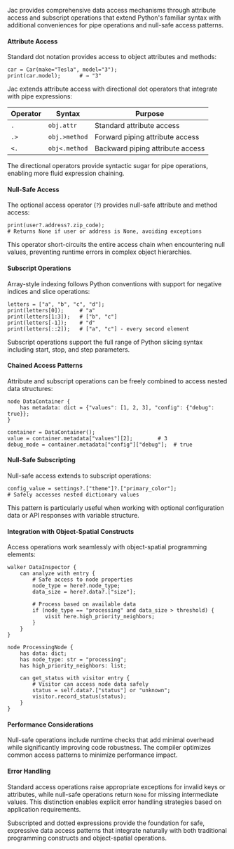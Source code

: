 Jac provides comprehensive data access mechanisms through attribute access and subscript operations that extend Python's familiar syntax with additional conveniences for pipe operations and null-safe access patterns.

#### Attribute Access

Standard dot notation provides access to object attributes and methods:

```jac
car = Car(make="Tesla", model="3");
print(car.model);      # → "3"
```

Jac extends attribute access with directional dot operators that integrate with pipe expressions:

| Operator | Syntax | Purpose |
|----------|--------|---------|
| `.` | `obj.attr` | Standard attribute access |
| `.>` | `obj.>method` | Forward piping attribute access |
| `<.` | `obj<.method` | Backward piping attribute access |

The directional operators provide syntactic sugar for pipe operations, enabling more fluid expression chaining.

#### Null-Safe Access

The optional access operator (`?`) provides null-safe attribute and method access:

```jac
print(user?.address?.zip_code);
# Returns None if user or address is None, avoiding exceptions
```

This operator short-circuits the entire access chain when encountering null values, preventing runtime errors in complex object hierarchies.

#### Subscript Operations

Array-style indexing follows Python conventions with support for negative indices and slice operations:

```jac
letters = ["a", "b", "c", "d"];
print(letters[0]);     # "a"
print(letters[1:3]);   # ["b", "c"]
print(letters[-1]);    # "d"
print(letters[::2]);   # ["a", "c"] - every second element
```

Subscript operations support the full range of Python slicing syntax including start, stop, and step parameters.

#### Chained Access Patterns

Attribute and subscript operations can be freely combined to access nested data structures:

```jac
node DataContainer {
    has metadata: dict = {"values": [1, 2, 3], "config": {"debug": true}};
}

container = DataContainer();
value = container.metadata["values"][2];        # 3
debug_mode = container.metadata["config"]["debug"];  # true
```

#### Null-Safe Subscripting

Null-safe access extends to subscript operations:

```jac
config_value = settings?.["theme"]?.["primary_color"];
# Safely accesses nested dictionary values
```

This pattern is particularly useful when working with optional configuration data or API responses with variable structure.

#### Integration with Object-Spatial Constructs

Access operations work seamlessly with object-spatial programming elements:

```jac
walker DataInspector {
    can analyze with entry {
        # Safe access to node properties
        node_type = here?.node_type;
        data_size = here?.data?.["size"];
        
        # Process based on available data
        if (node_type == "processing" and data_size > threshold) {
            visit here.high_priority_neighbors;
        }
    }
}

node ProcessingNode {
    has data: dict;
    has node_type: str = "processing";
    has high_priority_neighbors: list;
    
    can get_status with visitor entry {
        # Visitor can access node data safely
        status = self.data?.["status"] or "unknown";
        visitor.record_status(status);
    }
}
```

#### Performance Considerations

Null-safe operations include runtime checks that add minimal overhead while significantly improving code robustness. The compiler optimizes common access patterns to minimize performance impact.

#### Error Handling

Standard access operations raise appropriate exceptions for invalid keys or attributes, while null-safe operations return `None` for missing intermediate values. This distinction enables explicit error handling strategies based on application requirements.

Subscripted and dotted expressions provide the foundation for safe, expressive data access patterns that integrate naturally with both traditional programming constructs and object-spatial operations.
